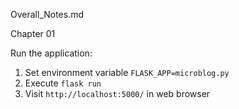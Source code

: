 Overall_Notes.md

Chapter 01

Run the application:

1. Set environment variable `FLASK_APP=microblog.py`
2. Execute `flask run`
3. Visit `http://localhost:5000/` in web browser

